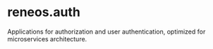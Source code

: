 # reneos.auth
Applications for authorization and user authentication, optimized for microservices architecture.
